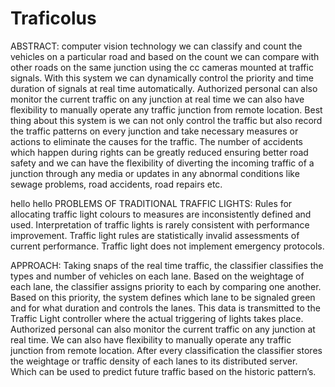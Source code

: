 # Traficolus
ABSTRACT: 
 computer vision technology we can classify and count the vehicles on a particular road and based on the count we can compare with other roads on the same junction using the cc cameras mounted at traffic signals. With this system we can dynamically control the priority and time duration of signals at real time automatically. Authorized personal can also monitor the current traffic on any junction at real time we can also have flexibility to manually operate any traffic junction from remote location. Best thing about this system is we can not only control the traffic but also record the traffic patterns on every junction and take necessary measures or actions to eliminate the causes for the traffic. The number of accidents which happen during rights can be greatly reduced ensuring better road safety and we can have the flexibility of diverting the incoming traffic of a junction through any media or updates in any abnormal conditions like sewage problems, road accidents, road repairs etc.

hello hello
PROBLEMS OF TRADITIONAL TRAFFIC LIGHTS: 
Rules for allocating traffic light colours to measures are inconsistently defined and used. Interpretation of traffic lights is rarely consistent with performance improvement. Traffic light rules are statistically invalid assessments of current performance. Traffic light does not implement emergency protocols.

APPROACH: 
Taking snaps of the real time traffic, the classifier classifies the types and number of vehicles on each lane. Based on the weightage of each lane, the classifier assigns priority to each by comparing one another. Based on this priority, the system defines which lane to be signaled green and for what duration and controls the lanes. This data is transmitted to the Traffic Light controller where the actual triggering of lights takes place. Authorized personal can also monitor the current traffic on any junction at real time. We can also have flexibility to manually operate any traffic junction from remote location. After every classification the classifier stores the weightage or traffic density of each lanes to its distributed server. Which can be used to predict future traffic based on the historic pattern’s.
